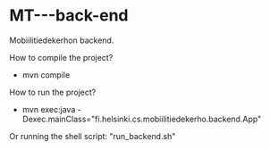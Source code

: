 # MT---back-end
Mobiilitiedekerhon backend.

How to compile the project?

- mvn compile

How to run the project?

- mvn exec:java -Dexec.mainClass="fi.helsinki.cs.mobiilitiedekerho.backend.App"

Or running the shell script: "run_backend.sh"
